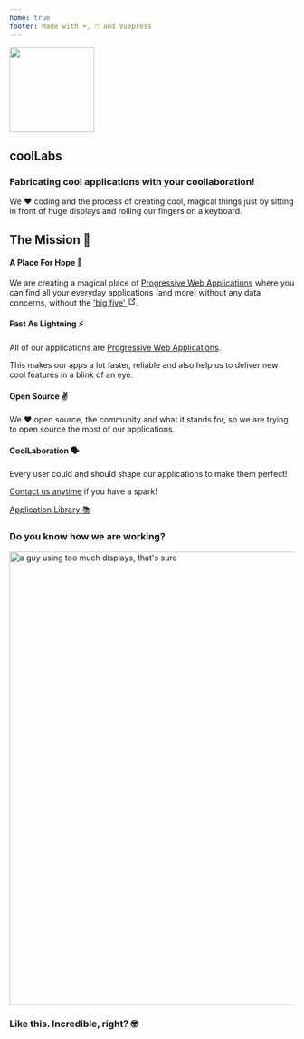 ```yaml
---
home: true
footer: Made with ⌨️, 🖱️ and Vuepress
---
```


<section class="bg-coolnote text-white px-2 md:px-0 pb-6">
      <div class="container mx-auto flex flex-wrap h-full items-center py-8">
        <img src="/coollabs.svg" height="150" width="150" class="mx-auto mb-4 md:mx-0 md:mb-0" style="border:none !important;">
        <div class="w-full md:flex-1 px-6 text-center md:text-left">
          <h1 class="text-white text-5xl font-light leading-normal mb-2">coolLabs</h1>
          <h3 class="mb-2 text-base md:text-lg font-semibold">Fabricating cool applications with your coollaboration!</h3>
          <p class="text-sm text-white ">We ❤️️ ️️coding and the process of creating cool, magical things just by sitting in front of huge displays and rolling our fingers on a keyboard.</p>
        </div>
        <div class="w-1/5"></div>
      </div>
</section>

<section class="bg-gray-100 border-b">
  <div class="pt-8 pb-2 md:mx-10">
    <h1 class="text-center mb-4 fontsmallcaps">The Mission 🚀</h1>
    <div class="flex flex-wrap pt-6 text-justify">
     <div class="w-full mb-4 md:w-1/4 md:mb-0 px-4">
        <h4 class="text-green-900 text-2xl mb-2 font-semibold fontsmallcaps">A Place For Hope 🙌</h4>
        <p class="mb-2">We are creating a magical place of <a target=_blank href="https://en.wikipedia.org/wiki/Progressive_web_applications">Progressive Web Applications</a> where you can find all your everyday applications (and more) without any data concerns, without the <a target=_blank href="https://gizmodo.com/c/goodbye-big-five">'big five' <svg xmlns="http://www.w3.org/2000/svg" aria-hidden="true" x="0px" y="0px" viewBox="0 0 100 100" width="15" height="15" class="icon outbound"><path fill="currentColor" d="M18.8,85.1h56l0,0c2.2,0,4-1.8,4-4v-32h-8v28h-48v-48h28v-8h-32l0,0c-2.2,0-4,1.8-4,4v56C14.8,83.3,16.6,85.1,18.8,85.1z"></path> <polygon fill="currentColor" points="45.7,48.7 51.3,54.3 77.2,28.5 77.2,37.2 85.2,37.2 85.2,14.9 62.8,14.9 62.8,22.9 71.5,22.9"></polygon></svg></a>.</p>
      </div>
      <div class="w-full mb-4 md:w-1/4 md:mb-0 px-4">
        <h4 class="text-green-900 text-2xl mb-2 font-semibold fontsmallcaps">Fast As Lightning ⚡</h4>
        <p class="my-2">All of our applications are <a target=_blank href="https://en.wikipedia.org/wiki/Progressive_web_applications">Progressive Web Applications</a>.</p>
        <p class="my-2">This makes our apps a lot faster, reliable and also help us to deliver new cool features in a blink of an eye.</p>
      </div>
      <div class="w-full mb-4 md:w-1/4 md:mb-0 px-4">
        <h4 class="text-green-900 text-2xl mb-2 font-semibold fontsmallcaps">Open Source ✌️</h4>
        <p class="mb-2">We ❤️️ open source, the community and what it stands for, so we are trying to open source the most of our applications.</p>
      </div>
      <div class="w-full mb-4 md:w-1/4 md:mb-0 px-4">
        <h4 class="text-green-900 text-2xl mb-2 font-semibold fontsmallcaps">CoolLaboration 🗣 </h4>
        <p class="mb-2">Every user could and should shape our applications to make them perfect!</p>
        <p><a href="/contact" @click.prevent="$router.push('/contact')">Contact us anytime</a> if you have a spark!</p>
      </div>
      <div class="w-full md:mb-0 py-4 pb-10 text-center">
        <a href="/webapps/published" @click.prevent="$router.push('/webapps/published')" class="button border bg-white text-black text-center py-2 px-4 w-full text-2xl rounded hover:bg-coolnote hover:text-white">Application Library 📚</a>
      </div>
    </div>
  </div>
</section>

<section class="bg-white">
    <div class="container mx-auto px-4 pt-12 pb-8 ">
        <h3 class="text-center mb-4 text-2xl font-semibold">Do you know how we are working?</h3>
        <div class="flex justify-center">
        <img src="/programming.svg" class="px-10" width="800"  alt="a guy using too much displays, that's sure">
        </div>
        <h3 class="text-center text-base my-4 font-sans text-gray-400 font-semibold ">Like this. Incredible, right? 🤓</h3>
    </div>
</section>
